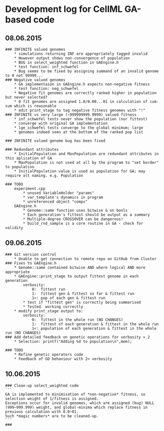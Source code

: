 # Development log for CellML GA-based code

## 08.06.2015
	### INFINITE valued genomes
		* simulations returning INF are appropriately tagged invalid
		* However output shows non-convergence of population
		* BUG in select_weighted function in GAEngine.h
		* test function: inf_schwefel
		* Bug seems to be fixed by assigning summand of an invalid genome to 0 not 99999... 
	### Negative valued genomes
		* GA implementaion in GAEngine.h expects non-negative fitness
		* test function: neg_schwefel
		* Negative fit genomes are correctly ranked higher in population but never selected?
		* 0 fit genomes are assigned 1.0/0.00...01 in calculation of cum-sum which is reasonable
		* edit print_stage to tag negative fitness genomes with "!"
	### INFINITE vs very large (~999999999.9999) valued fitness
		* inf_schwefel tests never show the population (nor fittest)
		* converge with original GA implementation
		* lge_schwefel tests converge to the global minimum; large
		* genomes indeed seen at the bottom of the ranked pop list
	
	### INFINITE valued genome bug has been fixed

	### Redundant attributes
		* InitialPopulation and MaxPopulation are redundant attributes in this aplication of GA
		* MaxPopulation is not used at all by the program to "set border" to population
		* InitialPopulation value is used as population for GA; may require alt naming. e.g. Population
	
	### TODO
		experiment.cpp
			* unused VariableHolder "params"
			* var_template's dynamics in program
			* unreferenced object "comps"
		GAEngine.h
			* Genome::same function uses bitwise & on bools
			* Each generation's fittest should be output as a summary
			* Multiple-degree CROSSOVER can be dangerous!
			* build_rnd_sample is a core routine in GA - check for validity

## 09.06.2015
	### Git version control
		* Unable to get connection to remote repo on GitHub from Cluster
	### Fixes to GAEngine.h
		* Genome::same contained bitwise AND where logical AND more appropriate
		* GAEngine::print_stage to output fittest genome in each generation
			verbosity:
				0:	fittest run
				1:	fittest gen & fittest so far & fittest run
				1<:	pop of each gen & fittest run
			* test if "fittest gen" is correctly being summarised
			* Tested. working correctly
		* modify print_stage output to:
			verbosity:
				0:	fittest in the whole run (NO CHANGES)
				1:	fittest of each generation & fittest in the whole run
				1<:	population of each generation & fittest in the whole run (NO CHANGES)
	### Add detailed feedback on genetic operations for verbosity > 2
		* Selection: printf("Adding %d to population\n",mem);

	### TODO
		* Refine genetic operators code
		* Feedback of GO behaviour with 2< verbosity

## 10.06.2015
	### Clean-up select_weighted code
	```
	GA is implemented to minimisation of *non-negative* fitness, so selection weight of 1/fitness is assigned.
	Exceptions occur for invalid genomes, which are assigned (bug) NULL (999~999.999) weight, and global-minima which replace fitness in previous calculation with 0.0~01.
	Such *magic numbers* are to be cleaned-up.
	```
	### 
